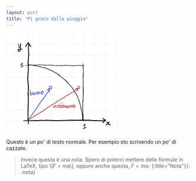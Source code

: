 ```yaml
---
layout: post
title: "Pi greco dalla pioggia"
---
```


<img src="/assets/img/physics/pi-from-rain-01.png" />

Questo è un po' di testo normale. Per esempio sto scrivendo un po' di cazzate.

> Invece questa è una nota.
> Spero di poterci mettere delle formule in LaTeX, tipo \\[F = ma\\], oppure anche questa, $F = ma$.
{:title="Nota"}{: .nota}


